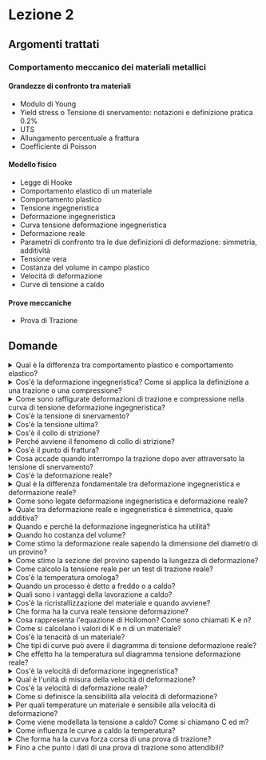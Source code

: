 # Lezione 2

## Argomenti trattati
### Comportamento meccanico dei materiali metallici
#### Grandezze di confronto tra materiali
- Modulo di Young
- Yield stress o Tensione di snervamento: notazioni e definizione pratica 0.2%
- UTS
- Allungamento percentuale a frattura
- Coefficiente di Poisson

#### Modello fisico
- Legge di Hooke
- Comportamento elastico di un materiale
- Comportamento plastico
- Tensione ingegneristica
- Deformazione ingegneristica
- Curva tensione deformazione ingegneristica
- Deformazione reale
- Parametri di confronto tra le due definizioni di deformazione: simmetria, additività
- Tensione vera
- Costanza del volume in campo plastico
- Velocità di deformazione
- Curve di tensione a caldo

#### Prove meccaniche
- Prova di Trazione

## Domande
<details>
	<summary>Qual è la differenza tra comportamento plastico e comportamento elastico?</summary>
	Inserisci risposta
</details>

<details>
	<summary>Cos'è la deformazione ingegneristica? Come si applica la definizione a una trazione o una compressione?</summary>
	Inserisci risposta
</details>

<details>
	<summary>Come sono raffigurate deformazioni di trazione e compressione nella curva di tensione deformazione ingegneristica?</summary>
	Inserisci risposta
</details>

<details>
	<summary>Cos'è la tensione di snervamento?</summary>
	Inserisci risposta
</details>

<details>
	<summary>Cos'è la tensione ultima?</summary>
	Inserisci risposta
</details>
<details>
	<summary>Cos'è il collo di strizione?</summary>
	Inserisci risposta
</details>

<details>
	<summary>Perché avviene il fenomeno di collo di strizione?</summary>
	Restringimento sezione più veloce dell'allungamento del campione
</details>

<details>
	<summary>Cos'è il punto di frattura?</summary>
	Inserisci risposta
</details>

<details>
	<summary>Cosa accade quando interrompo la trazione dopo aver attraversato la tensione di snervamento?</summary>
	Inserisci risposta
</details>

<details>
	<summary>Cos'è la deformazione reale?</summary>
	Inserisci risposta
</details>
<details>
	<summary>Qual è la differenza fondamentale tra deformazione ingegneristica e deformazione reale?</summary>
	Inserisci risposta
</details>
<details>
	<summary>Come sono legate deformazione ingegneristica e deformazione reale?</summary>
	$$\varepsilon = \ln\left(\frac{l}{l_0}\right) = \ln\left(\frac{l_0 + \Delta l}{l_0}\right) = \ln(1+e)$$
</details>

<details>
	<summary>Quale tra deformazione reale e ingegneristica è simmetrica, quale additiva?</summary>
	Deformazione reale è simmetrica, mentre deormazione ingegneristica no. Lo stesso vale per l'additività.
</details>

<details>
	<summary>Quando e perché la deformazione ingegneristica ha utilità?</summary>
	In campo elastico per piccole deformazioni.
</details>

<details>
	<summary>Quando ho costanza del volume?</summary>
	In campo plastico, ma solo fino alla nucleazione o rottura
</details>

<details>
	<summary>Come stimo la deformazione reale sapendo la dimensione del diametro di un provino?</summary>
	Per costanza di volume, la deformazione reale è proporzionale a due volte il rapporto tra diametro iniziale e diametro finale.
</details>
<details>
	<summary>Come stimo la sezione del provino sapendo la lungezza di deformazione?</summary>
	Per costanza di volume
</details>
<details>
	<summary>Come calcolo la tensione reale per un test di trazione reale?</summary>
	Calcolo il rapporto tra forza di trazione e l'area di sezione attuale del provino.
</details>

<details>
	<summary>Cos'è la temperatura omologa?</summary>
	Rapporto tra temperatura del campione e la sua temperatura di fusione.
</details>
<details>
	<summary>Quando un processo è detto a freddo o a caldo?</summary>
	Quando la temperatura omologa è inferiore a 0.3 si dice lavorazione a freddo, quando superiore a 0.6 si dice a caldo.
</details>
<details>
	<summary>Quali sono i vantaggi della lavorazione a caldo?</summary>
	La tensione richiesta per effettuare una deformazione è molto più bassa, ed i cristalli del materiale sono spezzati.
</details>
<details>
	<summary>Cos'è la ricristallizzazione del materiale e quando avviene?</summary>
	Quando il materiale lavorato si raffredda
</details>
<details>
	<summary>Che forma ha la curva reale tensione deformazione?</summary>
	Esponenziale con coefficiente inferiore a uno.
</details>
<details>
	<summary>Cosa rappresenta l'equazione di Hollomon? Come sono chiamati K e n?</summary>
	Rappresenta la legge di potenza come relazione tra la deformazione reale e la tensione reale di un materiale. Il coefficiente K è detto fattore di resistenza, mentre il coefficiente n è detto coefficiente di incrudimento.
</details>
<details>
	<summary>Come si calcolano i valori di K e n di un materiale?</summary>
	Si costruisce un grafico bilogaritmico e si trova la retta di interpolazione.
</details>
<details>
	<summary>Cos'è la tenacità di un materiale?</summary>
	Integrale sotteso dalla curva di Hollomon fino alla deformazione reale di rottura.
</details>

<details>
	<summary>Che tipi di curve può avere il diagramma di tensione deformazione reale?</summary>
	Studio di funzione eq. Hollomon per n da 0 a 1.
</details>

<details>
	<summary>Che effetto ha la temperatura sul diagramma tensione deformazione reale?</summary>
	tensione più bassa; aumento deformazione per raggiungere frattura
</details>

<details>
	<summary>Cos'è la velocità di deformazione ingegneristica?</summary>
	Velocità lineare divisa per la lunghezza iniziale
</details>

<details>
	<summary>Qual è l'unità di misura della velocità di deformazione?</summary>
	Secondo alla meno uno
</details>

<details>
	<summary>Cos'è la velocità di deformazione reale?</summary>
	Velocità lineare divisa per la lunghezza attuale
</details>
<details>
	<summary>Come si definisce la sensibilità alla velocità di deformazione?</summary>
	L'esponente della curva tensione-velocità di deformazione, che dipende dalla temperatura.
</details>
<details>
	<summary>Per quali temperature un materiale è sensibile alla velocità di deformazione?</summary>
	Temperature a caldo
</details>
<details>
	<summary>Come viene modellata la tensione a caldo? Come si chiamano C ed m?</summary>
	C è chiamato coefficiente di resistenza, e m è il coefficiente di sensibilità alla velocità di deformazione.
</details>
<details>
	<summary>Come influenza le curve a caldo la temperatura?</summary>
	C scende m sale
</details>


<details>
	<summary>Che forma ha la curva forza corsa di una prova di trazione?</summary>
	Omotetica a tensione deformazione ing.
</details>

<details>
	<summary>Fino a che punto i dati di una prova di trazione sono attendibili?</summary>
	Fino a strizione perché la tensione è solo assiale, poi non più
</details>
